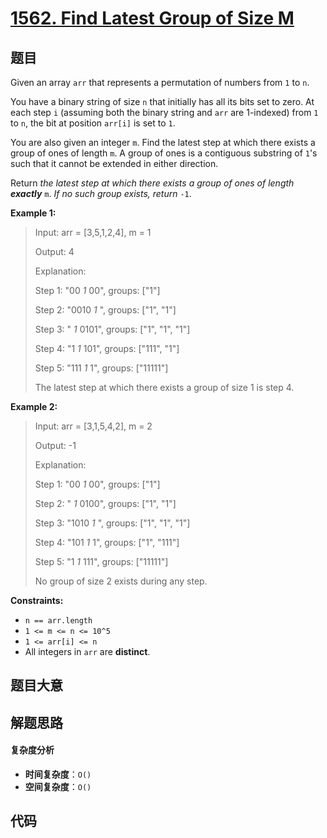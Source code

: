 # [1562. Find Latest Group of Size M](https://leetcode.com/problems/find-latest-group-of-size-m/)

## 题目

Given an array `arr` that represents a permutation of numbers from `1` to `n`.

You have a binary string of size `n` that initially has all its bits set to
zero. At each step `i` (assuming both the binary string and `arr` are
1-indexed) from `1` to `n`, the bit at position `arr[i]` is set to `1`.

You are also given an integer `m`. Find the latest step at which there exists
a group of ones of length `m`. A group of ones is a contiguous substring of
`1`'s such that it cannot be extended in either direction.

Return _the latest step at which there exists a group of ones of length
**exactly**_ `m`. _If no such group exists, return_ `-1`.

**Example 1:**

> Input: arr = [3,5,1,2,4], m = 1
>
> Output: 4
>
> Explanation:
>
> Step 1: "00 _1_ 00", groups: ["1"]
>
> Step 2: "0010 _1_ ", groups: ["1", "1"]
>
> Step 3: " _1_ 0101", groups: ["1", "1", "1"]
>
> Step 4: "1 _1_ 101", groups: ["111", "1"]
>
> Step 5: "111 _1_ 1", groups: ["11111"]
>
> The latest step at which there exists a group of size 1 is step 4.

**Example 2:**

> Input: arr = [3,1,5,4,2], m = 2
>
> Output: -1
>
> Explanation:
>
> Step 1: "00 _1_ 00", groups: ["1"]
>
> Step 2: " _1_ 0100", groups: ["1", "1"]
>
> Step 3: "1010 _1_ ", groups: ["1", "1", "1"]
>
> Step 4: "101 _1_ 1", groups: ["1", "111"]
>
> Step 5: "1 _1_ 111", groups: ["11111"]
>
> No group of size 2 exists during any step.

**Constraints:**

- `n == arr.length`
- `1 <= m <= n <= 10^5`
- `1 <= arr[i] <= n`
- All integers in `arr` are **distinct**.

## 题目大意

## 解题思路

#### 复杂度分析

- **时间复杂度**：`O()`
- **空间复杂度**：`O()`

## 代码

```javascript

```
